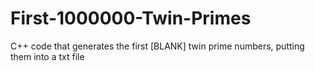 # First-1000000-Twin-Primes
C++ code that generates the first [BLANK] twin prime numbers, putting them into a txt file
